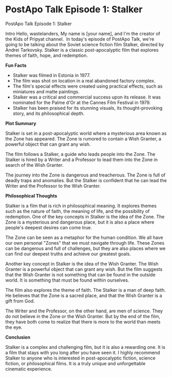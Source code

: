 # PostApo Talk Episode 1: Stalker

PostApo Talk Episode 1: Stalker

Intro
 Hello, wastelanders, My name is [your name], and I'm the creator of the Kids of Pripyat channel.  In today's episode of PostApo Talk, we're going to be talking about the Soviet science fiction film Stalker, directed by Andrei Tarkovsky. Stalker is a classic post-apocalyptic film that explores themes of faith, hope, and redemption.

**Fun Facts**

* Stalker was filmed in Estonia in 1977.
* The film was shot on location in a real abandoned factory complex.
* The film's special effects were created using practical effects, such as miniatures and matte paintings.
* Stalker was a critical and commercial success upon its release. It was nominated for the Palme d'Or at the Cannes Film Festival in 1979.
* Stalker has been praised for its stunning visuals, its thought-provoking story, and its philosophical depth.

**Plot Summary**

Stalker is set in a post-apocalyptic world where a mysterious area known as the Zone has appeared. The Zone is rumored to contain a Wish Granter, a powerful object that can grant any wish.

The film follows a Stalker, a guide who leads people into the Zone. The Stalker is hired by a Writer and a Professor to lead them into the Zone in search of the Wish Granter.

The journey into the Zone is dangerous and treacherous. The Zone is full of deadly traps and anomalies. But the Stalker is confident that he can lead the Writer and the Professor to the Wish Granter.

**Philosophical Thoughts**

Stalker is a film that is rich in philosophical meaning. It explores themes such as the nature of faith, the meaning of life, and the possibility of redemption.
One of the key concepts in Stalker is the idea of the Zone. The Zone is a mysterious and dangerous place, but it is also a place where people's deepest desires can come true.

The Zone can be seen as a metaphor for the human condition. We all have our own personal "Zones" that we must navigate through life. These Zones can be dangerous and full of challenges, but they are also places where we can find our deepest truths and achieve our greatest goals.

Another key concept in Stalker is the idea of the Wish Granter. The Wish Granter is a powerful object that can grant any wish. But the film suggests that the Wish Granter is not something that can be found in the outside world. It is something that must be found within ourselves.

The film also explores the theme of faith. The Stalker is a man of deep faith. He believes that the Zone is a sacred place, and that the Wish Granter is a gift from God.

The Writer and the Professor, on the other hand, are men of science. They do not believe in the Zone or the Wish Granter. But by the end of the film, they have both come to realize that there is more to the world than meets the eye.

**Conclusion**

Stalker is a complex and challenging film, but it is also a rewarding one. It is a film that stays with you long after you have seen it.
I highly recommend Stalker to anyone who is interested in post-apocalyptic fiction, science fiction, or philosophical films. It is a truly unique and unforgettable cinematic experience.
